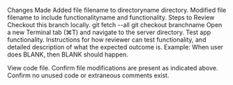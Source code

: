 Changes Made
Added file filename to directoryname directory.
Modified file filename to include functionalityname and functionality.​
Steps to Review
Checkout this branch locally.
git fetch --all
git checkout branchname
Open a new Terminal tab (⌘T) and navigate to the server directory.
Test app functionality.
Instructions for how reviewer can test functionality, and detailed description of what the expected outcome is. Example: When user does BLANK, then BLANK should happen.

View code file.
Confirm file modifications are present as indicated above. Confirm no unused code or extraneous comments exist.